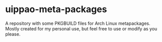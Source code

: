 # uippao-meta-packages
A repository with some PKGBUILD files for Arch Linux metapackages. Mostly created for my personal use, but feel free to use or modify as you please.
